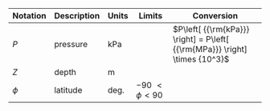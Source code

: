 Notation | Description | Units | Limits | Conversion
--- | --- | --- | --- | ---
$P$    | pressure | $\text{kPa}$  | | $P\left[ {{\rm{kPa}}} \right] = P\left[ {{\rm{MPa}}} \right] \times {10^3}$
$Z$    | depth    | $\text{m}$
$\phi$ | latitude | $\text{deg.}$  | $-90\ < \phi < 90$